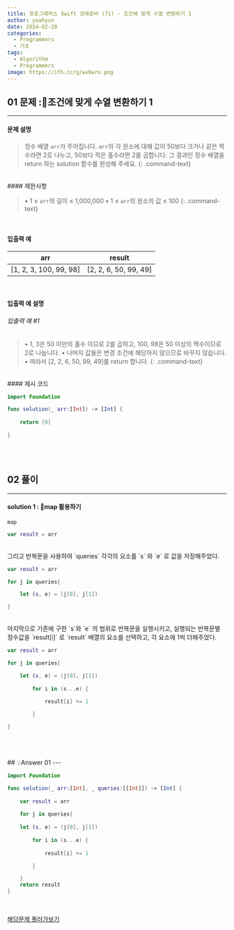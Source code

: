 ```yaml
---
title: 프로그래머스 Swift 코테준비 (71) - 조건에 맞게 수열 변환하기 1
author: yeahyun
date: 2024-02-20
categories:
  - Programmers
  - 기초
tags:
  - Algorithm
  - Programmers
image: https://ifh.cc/g/wvbwro.png
---
```

## 01 문제 :조건에 맞게 수열 변환하기 1

---
#### 문제 설명

>정수 배열 `arr`가 주어집니다. `arr`의 각 원소에 대해 값이 50보다 크거나 같은 짝수라면 2로 나누고, 50보다 작은 홀수라면 2를 곱합니다. 그 결과인 정수 배열을 return 하는 solution 함수를 완성해 주세요.
{: .command-text}

<BR>
#### 제한사항

>• 1 ≤ `arr`의 길이 ≤ 1,000,000
>	• 1 ≤ `arr`의 원소의 값 ≤ 100
{: .command-text}
<BR>

#### 입출력 예

|arr|result|
|---|---|
|[1, 2, 3, 100, 99, 98]|[2, 2, 6, 50, 99, 49]|

<BR>

#### 입출력 예 설명

###### 입출력 예 #1

>• 1, 3은 50 미만의 홀수 이므로 2를 곱하고, 100, 98은 50 이상의 짝수이므로 2로 나눕니다.
>• 나머지 값들은 변경 조건에 해당하지 않으므로 바꾸지 않습니다.
>• 따라서 [2, 2, 6, 50, 99, 49]를 return 합니다.
{: .command-text}






<br>
#### 제시 코드

```swift
import Foundation

func solution(_ arr:[Int]) -> [Int] {
    
	return [0]
    
}
```

<br>
<br>

## 02 풀이 
---

#### solution 1 : map 활용하기

`map`

```swift
var result = arr
```

<br>
그리고 반복문을 사용하여 `queries` 각각의 요소를 `s` 와 `e` 로 값을 저장해주었다.

```swift
var result = arr

for j in queries{

	let (s, e) = (j[0], j[1])

}
```
<br>
마지막으로 기존에 구한 `s`와 `e` 의 범위로 반복문을 실행시키고, 실행되는 반복문별 정수값을 `result[i]` 로 `result` 배열의 요소를 선택하고, 각 요소에 1씩 더해주었다.

```swift
var result = arr

for j in queries{

	let (s, e) = (j[0], j[1])
	
        for i in (s...e) {
        
            result[i] += 1

        }

}
```
<br>
<br>
<br>
## 💡Answer 01
---

```swift
import Foundation

func solution(_ arr:[Int], _ queries:[[Int]]) -> [Int] {
    
    var result = arr
    
    for j in queries{
        
    let (s, e) = (j[0], j[1])
    
        for i in (s...e) {
        
            result[i] += 1

        }

    }
    return result
}
```


<br>

[해당문제 풀러가보기](https://school.programmers.co.kr/learn/courses/30/lessons/181883)